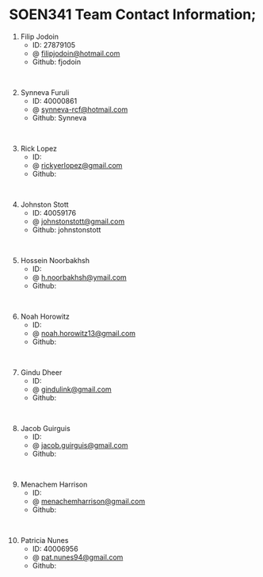 # SOEN341 Team Contact Information;

1. Filip Jodoin
   - ID: 27879105
   - @ filipjodoin@hotmail.com
   - Github: fjodoin
<br/>

2. Synneva Furuli
   - ID: 40000861
   - @ synneva-rcf@hotmail.com
   - Github: Synneva
<br/>

3. Rick Lopez
   - ID: 
   - @ rickyerlopez@gmail.com
   - Github: 
<br/>

4. Johnston Stott
   - ID: 40059176
   - @ johnstonstott@gmail.com
   - Github: johnstonstott
<br/>

5. Hossein Noorbakhsh
   - ID:
   - @ h.noorbakhsh@ymail.com
   - Github:
<br/>

6. Noah Horowitz
   - ID:
   - @ noah.horowitz13@gmail.com
   - Github:
<br/>

7. Gindu Dheer
   - ID:
   - @ gindulink@gmail.com
   - Github:
<br/>

8. Jacob Guirguis
   - ID:
   - @ jacob.guirguis@gmail.com
   - Github:
<br/>

9. Menachem Harrison
   - ID: 
   - @ menachemharrison@gmail.com
   - Github: 
<br/>

10. Patricia Nunes
    - ID: 40006956
    - @ pat.nunes94@gmail.com
    - Github: 
<br/>
